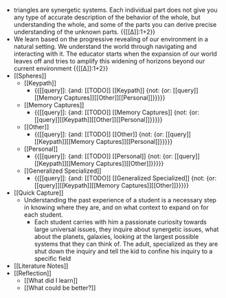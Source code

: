 - triangles are synergetic systems. Each individual part does not give you any type of accurate description of the behavior of the whole, but understanding the whole, and some of the parts you can derive precise understanding of the unknown parts.  {{[[∆]]:1+2}}
- We learn based on the progressive revealing of our environment in a natural setting. We understand the world through navigating and interacting with it. The educator starts when the expansion of our world leaves off and tries to amplify this widening of horizons beyond our current environment {{[[∆]]:1+2}}
- [[Spheres]] 
    - [[Keypath]]
        - {{[[query]]: {and: [[TODO]] [[Keypath]] {not: {or: [[query]][[Memory Captures]][[Other]][[Personal]]}}}}}
    - [[Memory Captures]]
        - {{[[query]]: {and: [[TODO]] [[Memory Captures]] {not: {or: [[query]][[Keypath]][[Other]][[Personal]]}}}}}
    - [[Other]]
        - {{[[query]]: {and: [[TODO]] [[Other]] {not: {or: [[query]][[Keypath]][[Memory Captures]][[Personal]]}}}}}
    - [[Personal]]
        - {{[[query]]: {and: [[TODO]] [[Personal]] {not: {or: [[query]][[Keypath]][[Memory Captures]][[Other]]}}}}}
    - [[Generalized Specialized]]
        - {{[[query]]: {and: [[TODO]] [[Generalized Specialized]] {not: {or: [[query]][[Keypath]][[Memory Captures]][[Other]]}}}}}
- [[Quick Capture]]
    - Understanding the past experience of a student is a necessary step in knowing where they are, and on what context to expand on for each student. 
        - Each student carries with him a passionate curiosity towards large universal issues, they inquire about synergetic issues, what about the planets, galaxies, looking at the largest possible systems that they can think of. The adult, specialized as they are shut down the inquiry and tell the kid to confine his inquiry to a specific field
- [[Literature Notes]]
- [[Reflection]]
    - [[What did I learn]]
    - [[What could be better?]]

